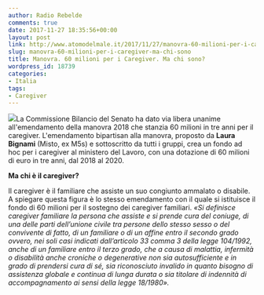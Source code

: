 ```yaml
---
author: Radio Rebelde
comments: true
date: 2017-11-27 18:35:56+00:00
layout: post
link: http://www.atomodelmale.it/2017/11/27/manovra-60-milioni-per-i-caregiver-ma-chi-sono/
slug: manovra-60-milioni-per-i-caregiver-ma-chi-sono
title: Manovra. 60 milioni per i Caregiver. Ma chi sono?
wordpress_id: 18739
categories:
- Italia
tags:
- Caregiver
---
```


![](http://www.atomodelmale.it/wp-content/uploads/2017/11/male-caregiver-300x175.jpg)La Commissione Bilancio del Senato ha dato via libera unanime all'emendamento della manovra 2018 che stanzia 60 milioni in tre anni per il caregiver. L'emendamento bipartisan alla manovra, proposto da **Laura Bignami** (Misto, ex M5s) e sottoscritto da tutti i gruppi, crea un fondo ad hoc per i caregiver al ministero del Lavoro, con una dotazione di 60 milioni di euro in tre anni, dal 2018 al 2020.



**Ma chi è il caregiver?**

Il caregiver è il familiare che assiste un suo congiunto ammalato o disabile.
A spiegare questa figura è lo stesso emendamento con il quale si istituisce il fondo di 60 milioni per il sostegno dei caregiver familiari.
_«Si definisce caregiver familiare la persona che assiste e si prende cura del coniuge, di una delle parti dell’unione civile tra persone dello stesso sesso o del convivente di fatto, di un familiare o di un affine entro il secondo grado ovvero, nei soli casi indicati dall’articolo 33 comma 3 della legge 104/1992, anche di un familiare entro il terzo grado, che a causa di malattia, infermità o disabilità anche croniche o degenerative non sia autosufficiente e in grado di prendersi cura di sé, sia riconosciuto invalido in quanto bisogno di assistenza globale e continua di lunga durata o sia titolare di indennità di accompagnamento ai sensi della legge 18/1980»._
